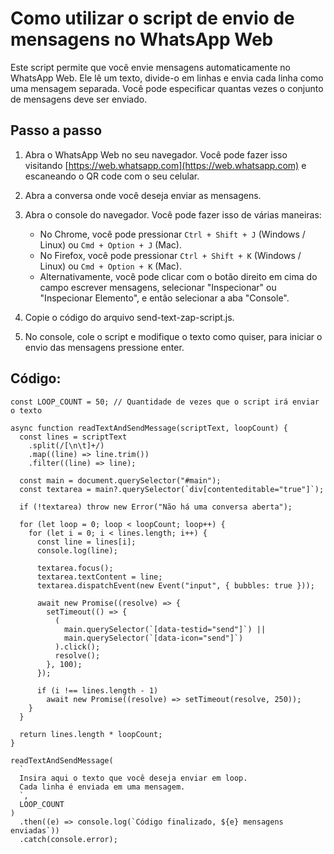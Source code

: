 # Como utilizar o script de envio de mensagens no WhatsApp Web

Este script permite que você envie mensagens automaticamente no WhatsApp Web. Ele lê um texto, divide-o em linhas e envia cada linha como uma mensagem separada. Você pode especificar quantas vezes o conjunto de mensagens deve ser enviado.

## Passo a passo

1. Abra o WhatsApp Web no seu navegador. Você pode fazer isso visitando [https://web.whatsapp.com](https://web.whatsapp.com) e escaneando o QR code com o seu celular.

2. Abra a conversa onde você deseja enviar as mensagens.

3. Abra o console do navegador. Você pode fazer isso de várias maneiras:
   - No Chrome, você pode pressionar `Ctrl + Shift + J` (Windows / Linux) ou `Cmd + Option + J` (Mac).
   - No Firefox, você pode pressionar `Ctrl + Shift + K` (Windows / Linux) ou `Cmd + Option + K` (Mac).
   - Alternativamente, você pode clicar com o botão direito em cima do campo escrever mensagens, selecionar "Inspecionar" ou "Inspecionar Elemento", e então selecionar a aba "Console".

4. Copie o código do arquivo send-text-zap-script.js.

5. No console, cole o script e modifique o texto como quiser, para iniciar o envio das mensagens pressione enter.

## Código:

```
const LOOP_COUNT = 50; // Quantidade de vezes que o script irá enviar o texto

async function readTextAndSendMessage(scriptText, loopCount) {
  const lines = scriptText
    .split(/[\n\t]+/)
    .map((line) => line.trim())
    .filter((line) => line);

  const main = document.querySelector("#main");
  const textarea = main?.querySelector(`div[contenteditable="true"]`);

  if (!textarea) throw new Error("Não há uma conversa aberta");

  for (let loop = 0; loop < loopCount; loop++) {
    for (let i = 0; i < lines.length; i++) {
      const line = lines[i];
      console.log(line);

      textarea.focus();
      textarea.textContent = line;
      textarea.dispatchEvent(new Event("input", { bubbles: true }));

      await new Promise((resolve) => {
        setTimeout(() => {
          (
            main.querySelector(`[data-testid="send"]`) ||
            main.querySelector(`[data-icon="send"]`)
          ).click();
          resolve();
        }, 100);
      });

      if (i !== lines.length - 1)
        await new Promise((resolve) => setTimeout(resolve, 250));
    }
  }

  return lines.length * loopCount;
}

readTextAndSendMessage(
  `
  Insira aqui o texto que você deseja enviar em loop.
  Cada linha é enviada em uma mensagem.
  `,
  LOOP_COUNT
)
  .then((e) => console.log(`Código finalizado, ${e} mensagens enviadas`))
  .catch(console.error);
```
